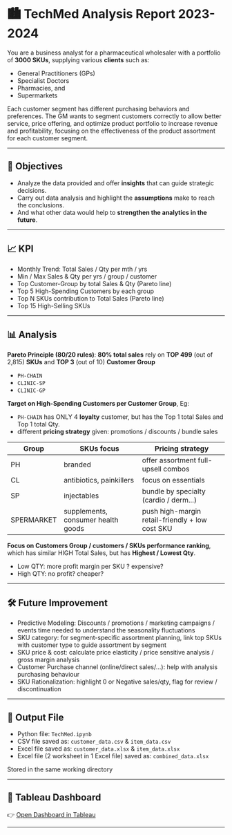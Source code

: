# 🏙️ TechMed Analysis Report 2023-2024
You are a business analyst for a pharmaceutical wholesaler with a portfolio of **3000 SKUs**, supplying various **clients** such as:
- General Practitioners (GPs)
- Specialist Doctors
- Pharmacies, and
- Supermarkets

Each customer segment has different purchasing behaviors and preferences. The GM wants to segment customers correctly to allow better service, price offering, and optimize product portfolio to increase revenue and profitability, focusing on the effectiveness of the product assortment for each customer segment.

---

##  🧼 Objectives

- Analyze the data provided and offer **insights** that can guide strategic decisions.
- Carry out data analysis and highlight the **assumptions** make to reach the conclusions.
- And what other data would help to **strengthen the analytics in the future**.

---

## 📈 KPI

- Monthly Trend: Total Sales / Qty per mth / yrs
- Min / Max Sales & Qty per yrs / group / customer
- Top Customer-Group by total Sales & Qty (Pareto line)
- Top 5 High-Spending Customers by each group
- Top N SKUs contribution to Total Sales (Pareto line)
- Top 15 High-Selling SKUs

---

## 📊 Analysis

**Pareto Principle (80/20 rules)**: **80% total sales** rely on **TOP 499** (out of 2,815) **SKUs** and **TOP 3** (out of 10) **Customer Group**
- `PH-CHAIN`
- `CLINIC-SP`
- `CLINIC-GP`


**Target on High-Spending Customers per Customer Group**, Eg:
- `PH-CHAIN` has ONLY 4 **loyalty** customer, but has the Top 1 total Sales and Top 1 total Qty.
- different **pricing strategy** given: promotions / discounts / bundle sales
  
| Group     | SKUs focus                         | Pricing strategy                                 |
|-----------|------------------------------------|--------------------------------------------------|
| PH        | branded                            | offer assortment full-upsell combos              | 
| CL        | antibiotics, painkillers           | focus on essentials                              | 
| SP        | injectables                        | bundle by specialty (cardio / derm...)           | 
| SPERMARKET| supplements, consumer health goods | push high-margin retail-friendly + low cost SKU  |



**Focus on Customers Group / customers / SKUs performance ranking**, which has similar HIGH Total Sales, but has **Highest / Lowest Qty**.
- Low QTY: more profit margin per SKU ? expensive?
- High QTY: no profit? cheaper? 

---

## 🛠 Future Improvement

- Predictive Modeling: Discounts / promotions / marketing campaigns / events time needed to understand the seasonality fluctuations
- SKU category: for segment-specific assortment planning, link top SKUs with customer type to guide assortment by segment
- SKU price & cost: calculate price elasticity / price sensitive analysis / gross margin analysis
- Customer Purchase channel (online/direct sales/...): help with analysis purchasing behaviour
- SKU Rationalization: highlight 0 or Negative sales/qty, flag for review / discontinuation






---

## 📁 Output File

- Python file: `TechMed.ipynb`
- CSV file saved as: `customer_data.csv` & `item_data.csv` 
- Excel file saved as: `customer_data.xlsx` & `item_data.xlsx`
- Excel file (2 worksheet in 1 Excel file) saved as: `combined_data.xlsx` 

Stored in the same working directory  

---

## 🔗 Tableau Dashboard

👉 [Open Dashboard in Tableau](https://public.tableau.com/views/TechMed/Story1?:language=en-US&:sid=&:redirect=auth&:display_count=n&:origin=viz_share_link)

---

